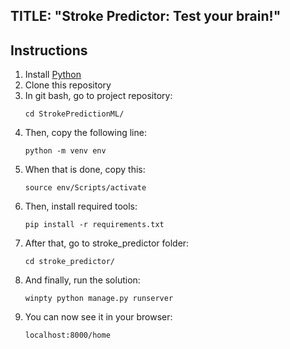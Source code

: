 ## TITLE: "Stroke Predictor: Test your brain!"

## Instructions
<ol>
  <li>Install <a href="https://docs.djangoproject.com/en/5.0/howto/windows/#install-python">Python</a></li>
  <li>Clone this repository</li>
  <li>In git bash, go to project repository:</li>

  ```
  cd StrokePredictionML/
  ```

  <li>Then, copy the following line:</li>

  ```
  python -m venv env
  ```

  <li>When that is done, copy this:</li>

  ```
  source env/Scripts/activate
  ```

  <li>Then, install required tools:</li>

  ```
  pip install -r requirements.txt
  ```

  <li>After that, go to stroke_predictor folder:</li>

  ```
  cd stroke_predictor/
  ```

  <li>And finally, run the solution:</li>

  ```
  winpty python manage.py runserver
  ```

  <li>You can now see it in your browser:</li>

  ```
  localhost:8000/home
  ```

</ol>
